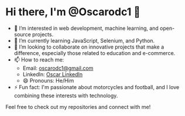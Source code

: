 # Hi there, I'm @Oscarodc1 👋

- 👀 I’m interested in web development, machine learning, and open-source projects.
- 🌱 I’m currently learning JavaScript, Selenium, and Python.
- 💞️ I’m looking to collaborate on innovative projects that make a difference, especially those related to education and e-commerce.
- 📫 How to reach me: 
  - Email: oscarodc1@gmail.com
  - LinkedIn: [Oscar LinkedIn](https://www.linkedin.com/in/oscarodc1/)
  - 😄 Pronouns: He/Him
- ⚡ Fun fact: I'm passionate about motorcycles and football, and I love combining these interests with technology.

Feel free to check out my repositories and connect with me!


<!---
Oscarodc1/Oscarodc1 is a ✨ special ✨ repository because its `README.md` (this file) appears on your GitHub profile.
You can click the Preview link to take a look at your changes.
--->
